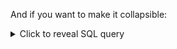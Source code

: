 
And if you want to make it collapsible:

<details>
  <summary>Click to reveal SQL query</summary>
  
  ```sql
  SELECT 
    initcap(t1.sub_region) AS sub_region,
    count(*) AS city_count
  FROM
    cleaned_data.countries AS t1
  JOIN 
    cleaned_data.cities AS t2
  ON
    t1.country_code_2 = t2.country_code_2
  GROUP BY
    t1.sub_region
  ORDER BY 
    t1.sub_region;```
<details>

